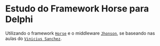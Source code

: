 # Estudo do Framework Horse para Delphi
Utilizando o framework [`Horse`](https://github.com/HashLoad/horse) e o middleware [`Jhonson`](https://github.com/HashLoad/jhonson), se baseando nas aulas do [`Vinicius Sanchez`](https://youtube.com/playlist?list=PL_YzAvjux_LZPLp1LGBESZvXuohP6I7HC).
